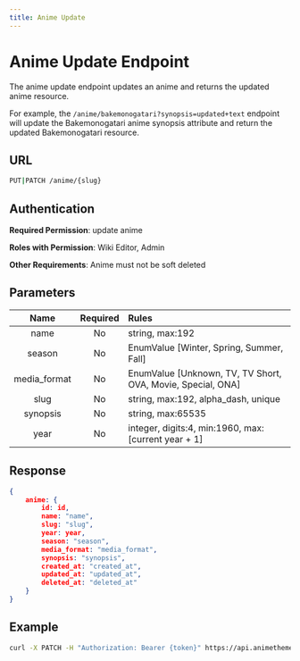 ```yaml
---
title: Anime Update
---
```


# Anime Update Endpoint

The anime update endpoint updates an anime and returns the updated anime resource.

For example, the `/anime/bakemonogatari?synopsis=updated+text` endpoint will update the Bakemonogatari anime synopsis attribute and return the updated Bakemonogatari resource.

## URL

```sh
PUT|PATCH /anime/{slug}
```

## Authentication

**Required Permission**: update anime

**Roles with Permission**: Wiki Editor, Admin

**Other Requirements**: Anime must not be soft deleted

## Parameters

| Name         | Required | Rules                                                       |
| :----------: | :------: | :---------------------------------------------------------- |
| name         | No       | string, max:192                                             |
| season       | No       | EnumValue [Winter, Spring, Summer, Fall]                    |
| media_format | No       | EnumValue [Unknown, TV, TV Short, OVA, Movie, Special, ONA] |
| slug         | No       | string, max:192, alpha_dash, unique                         |
| synopsis     | No       | string, max:65535                                           |
| year         | No       | integer, digits:4, min:1960, max:[current year + 1]         |

## Response

```json
{
    anime: {
        id: id,
        name: "name",
        slug: "slug",
        year: year,
        season: "season",
        media_format: "media_format",
        synopsis: "synopsis",
        created_at: "created_at",
        updated_at: "updated_at",
        deleted_at: "deleted_at"
    }
}
```

## Example

```bash
curl -X PATCH -H "Authorization: Bearer {token}" https://api.animethemes.moe/anime/bakemonogatari
```